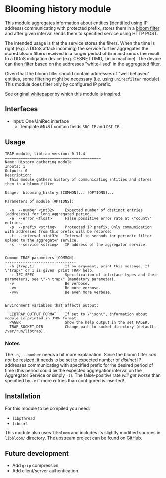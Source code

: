 Blooming history module
=======================

This module aggregates information about entities (identified using IP address)
communicating with protected prefix, stores them in a [bloom filter][1] and after
given interval sends them to specified service using HTTP POST.

The intended usage is that the service stores the filters. When the time is
right (e.g. a DDoS attack incoming) the service further aggregates the stored
bloom filters received in a longer period of time and sends the result to a DDoS
mitigation device (e.g. CESNET DMD, Linux machine). The device can then filter
based on the addresses "white-lised" in the aggregated filter.

Given that the bloom filter should contain addresses of "well behaved" entities,
some filtering might be necessary (i.e. using `unirecfilter` module). This
module does filter only by configured IP prefix.

See [original whitepaper][2] by which this module is inspired.


Interfaces
----------

- Input: One UniRec interface
  - Template *MUST* contain fields `SRC_IP` and `DST_IP`.


Usage
-----

```
TRAP module, libtrap version: 0.11.4 
===========================================
Name: History gathering module
Inputs: 1
Outputs: 0
Description:
  This module gathers history of communicating entities and stores them in a bloom filter.

Usage:  blooming_history [COMMON]... [OPTIONS]... 

Parameters of module [OPTIONS]:
-------------------------------
  -n  --number <int32>     Expected number of distinct entries (addresess) for long aggregated period.
  -e  --error <float>      False possitive error rate at \"count\" entries.
  -p  --prefix <string>    Protected IP prefix. Only communication with addresses from this prefix will be recorded
  -t  --interval <int32>   Interval in seconds for periodic filter upload to the aggregator service.
  -s  --service <string>   IP address of the aggregator service.


Common TRAP parameters [COMMON]:
--------------------------------
  -h [trap,1]              If no argument, print this message. If \"trap\" or 1 is given, print TRAP help.
  -i IFC_SPEC              Specification of interface types and their parameters, see \"-h trap\" (mandatory parameter).
  -v                       Be verbose.
  -vv                      Be more verbose.
  -vvv                     Be even more verbose.


Environment variables that affects output:
------------------------------------------
  LIBTRAP_OUTPUT_FORMAT    If set to \"json\", information about module is printed in JSON format.
  PAGER                    Show the help output in the set PAGER.
  TRAP_SOCKET_DIR          Change path to socket directory (default: /var/run/libtrap).

```


### Notes

The `-n, --number` needs a bit more explanation. Since the bloom filter *can
not* be resized, it needs to be set to expected number of *distinct* IP addresses
communicating with specified prefix for the desired period of time (this period
could be the expected aggregation interval on the Aggregator Service or simply
`-t`). The false-positive rate *will get worse* than specified by `-e` if more
entries than configured is inserted!


Installation
------------

For this module to be compiled you need:

- `libpthread`
- `libcurl`

This module also uses `libbloom` and includes its slightly modified sources in
`libbloom/` directory. The upstream project can be found on [GitHub][3].


Future development
------------------

- Add `gzip` compression
- Add client/server authentication 


[1]: https://en.wikipedia.org/wiki/Bloom_filter
[2]: https://ieeexplore.ieee.org/stamp/stamp.jsp?tp=&arnumber=1204223
[3]: https://github.com/jvirkki/libbloom

